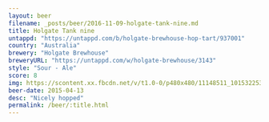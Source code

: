 ```yaml
---
layout: beer
filename: _posts/beer/2016-11-09-holgate-tank-nine.md
title: Holgate Tank nine
untappd: "https://untappd.com/b/holgate-brewhouse-hop-tart/937001"
country: "Australia"
brewery: "Holgate Brewhouse"
breweryURL: "https://untappd.com/w/holgate-brewhouse/3143"
style: "Sour - Ale"
score: 8
img: https://scontent.xx.fbcdn.net/v/t1.0-0/p480x480/11148511_10153225354708745_902540998621637913_n.jpg?oh=639871c5e76367594a4f4d9d0ca99275&oe=59063C6B
beer-date: 2015-04-13
desc: "Nicely hopped"
permalink: /beer/:title.html
---
```

